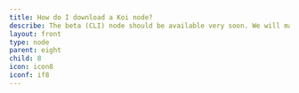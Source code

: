 ```yaml
---
title: How do I download a Koi node?
describe: The beta (CLI) node should be available very soon. We will make a big announcement so make sure you are <a href="https://docs.google.com/forms/d/e/1FAIpQLSduDTdxD3dDOvcbIcKlG7JWOsnDFVZFdLy0J38q_OOzUC3okA/viewform"  target="_blank"> pre-registered.</a>
layout: front
type: node
parent: eight
child: 8
icon: icon8
iconf: if8
---
```

